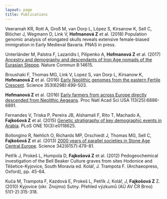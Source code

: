 ```yaml
---
layout: page
title: Publications
---
```


Veeramah KR, Rott A, Groß M, van Dorp L, López S, Kirsanow K, Sell C, Blöcher J, Wegmann
D, Link V, **Hofmanová Z** et al. (2018) Population genomic analysis of elongated skulls reveals
extensive female-biased immigration in Early Medieval Bavaria. PNAS in press.

Unterländer M, Palstra F, Lazaridis I, Pilipenko A, **Hofmanová Z** et al. (2017) [Ancestry and
demography and descendants of Iron Age nomads of the Eurasian Steppe](https://www.nature.com/articles/ncomms14615). 
Nature Commun 8:14615.

Broushaki F, Thomas MG, Link V, Lopez S, van Dorp L, Kirsanow K, **Hofmanová Z** et al. (2016)
[Early Neolithic genomes from the eastern Fertile Crescent](http://science.sciencemag.org/content/early/2016/07/13/science.aaf7943). Science 353(6298):499-503.

**Hofmanová Z** et al. (2016) [Early farmers from across Europe directly descended from Neolithic
Aegeans](http://www.pnas.org/content/113/25/6886). Proc Natl Acad Sci USA 113(25):6886-6891.

Fernandes V, Triska P, Pereira JB, Alshamali F, Rito T, Machado A, **Fajkošová Z** et al. (2015)
[Genetic stratigraphy of key demographic events in Arabia](http://journals.plos.org/plosone/article?id=10.1371%2Fjournal.pone.0118625). PLoS ONE 10(3):e0118625.

Bollongino R, Nehlich O, Richards MP, Orschiedt J, Thomas MG, Sell C, **Fajkošová Z** et al.
(2013) [2000 years of parallel societies in Stone Age Central Europe](http://science.sciencemag.org/content/342/6157/479). 
Science 342(6157):479-81.

Petřík J, Prokeš L, Humpola D, **Fajkošová Z** et al. (2012) Pedogeochemical investigation of the
Bell Beaker Culture graves from sites Hodonice and Těšetice-Kyjovice, South Moravia ed. Kolář, J.
Trampota F. (Archaeopress, Oxford), pp. 45-64.

Kuča M, Trampota F, Kazdová E, Prokeš L, Petřík J, Kolář, J, **Fajkošová Z** Z. (2010) Kyjovice
(okr. Znojmo) Sutny. Přehled výzkumů (AÚ AV ČR Brno) 51(1-2):315-318.